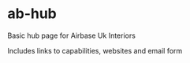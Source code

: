 # ab-hub

Basic hub page for Airbase Uk Interiors

Includes links to capabilities, websites and email form 
